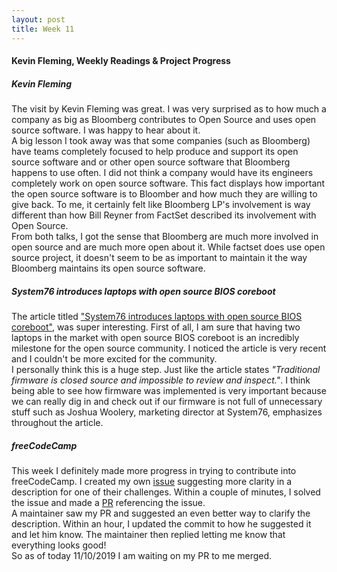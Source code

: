 ```yaml
---
layout: post
title: Week 11
---
```


#### Kevin Fleming, Weekly Readings & Project Progress

##### Kevin Fleming

The visit by Kevin Fleming was great. I was very surprised as to how much a company as big as Bloomberg contributes to Open Source and uses open source software. I was happy to hear about it.  
A big lesson I took away was that some companies (such as Bloomberg) have teams completely focused to help produce and support its open source software and or other open source software that Bloomberg happens to use often. I did not think a company would have its engineers completely work on open source software. This fact displays how important the open source software is to Bloomber and how much they are willing to give back.
To me, it certainly felt like Bloomberg LP's involvement is way different than how Bill Reyner from FactSet described its involvement with Open Source.  
From both talks, I got the sense that Bloomberg are much more involved in open source and are much more open about it. While factset does use open source project, it doesn't seem to be as important to maintain it the way Bloomberg maintains its open source software.

##### System76 introduces laptops with open source BIOS coreboot

The article titled ["System76 introduces laptops with open source BIOS coreboot"](https://opensource.com/article/19/11/coreboot-system76-laptops?utm_campaign=intrel), was super interesting. First of all, I am sure that having two laptops in the market with open source BIOS coreboot is an incredibly milestone for the open source community. I noticed the article is very recent and I couldn't be more excited for the community.  
I personally think this is a huge step. Just like the article states _"Traditional firmware is closed source and impossible to review and inspect."_. I think being able to see how firmware was implemented is very important because we can really dig in and check out if our firmware is not full of unnecessary stuff such as Joshua Woolery, marketing director at System76, emphasizes throughout the article.

##### freeCodeCamp  

This week I definitely made more progress in trying to contribute into freeCodeCamp. I created my own [issue](https://github.com/freeCodeCamp/freeCodeCamp/issues/37729) suggesting more clarity in a description for one of their challenges. Within a couple of minutes, I solved the issue and made a [PR](https://github.com/freeCodeCamp/freeCodeCamp/pull/37730) referencing the issue.  
A maintainer saw my PR and suggested an even better way to clarify the description. Within an hour, I updated the commit to how he suggested it and let him know. The maintainer then replied letting me know that everything looks good!  
So as of today 11/10/2019 I am waiting on my PR to me merged.  